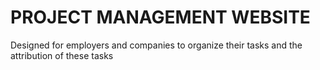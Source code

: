 # PROJECT MANAGEMENT WEBSITE
Designed for employers and companies to organize their tasks and the attribution of these tasks
